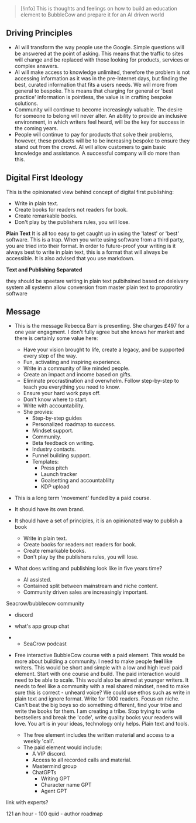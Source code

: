 > [!info] 
> This is thoughts and feelings on how to build an education element to BubbleCow and prepare it for an AI driven world

## Driving Principles

- AI will transform the way people use the Google. Simple questions will be answered at the point of asking. This means that the traffic to sites will change and be replaced with those looking for products, services or complex answers. 
- AI will make access to knowledge unlimited, therefore the problem is not accessing information as it was in the pre-Internet days, but finding the best, curated information that fits a users needs. We will more from general to bespoke. This means that charging for general or 'best practice' information is pointless, the value is in crafting bespoke solutions. 
- Community will continue to become increasingly valuable. The desire for someone to belong will never alter. An ability to provide an inclusive environment, in which writers feel heard, will be the key for success in the coming years. 
- People will continue to pay for products that solve their problems, however, these products will be to be increasing bespoke to ensure they stand out from the crowd. AI will allow customers to gain basic knowledge and assistance. A successful company will do more than this. 


## Digital First Ideology
This is the opinionated view behind concept of digital first publishing:

- Write in plain text.
- Create books for readers not readers for book.
- Create remarkable books.
- Don't play by the publishers rules, you will lose.

**Plain Text**
It is all too easy to get caught up in using the 'latest' or 'best' software. This is a trap. When you write using software from a third party, you are tried into their format. In order to future-proof your writing is it always best to write in plain text, this is a format that will always be accessible. It is also advised that you use markdown. 

**Text and Publishing Separated**


they should be speetare
writing in plain text
pulbihsined based on deleivery system
all systemn allow conversion from master plain text to proporotiry software
## Message

- This is the message Rebecca Barr is presenting. She charges £497 for a one year engagment. I don't fully agree but she knows her market and there is certainly some value here:
	- Have your vision brought to life, create a legacy, and be supported every step of the way.
	- Fun, activating and inspiring experience.
	- Write in a community of like minded people. 
	- Create an impact and income based on gifts. 
	- Eliminate procrastination and overwhelm. Follow step-by-step to teach you everything you need to know. 
	- Ensure your hard work pays off. 
	- Don't know where to start.
	- Write with accountability. 
	- She provies:
		- Step-by-step guides
		- Personalized roadmap to success.
		- Mindset support. 
		- Community. 
		- Beta feedback on writing. 
		- Industry contacts.
		- Funnel building support.
		- Templates:
			- Press pitch
			- Launch tracker
			- Goalsetting and accountablilty
			- KDP upload






- This is a long term 'movement' funded by a paid course. 
- It should have its own brand. 
- It should have a set of principles, it is an opinionated way to publish a book
	- Write in plain text.
	- Create books for readers not readers for book.
	- Create remarkable books.
	- Don't play by the publishers rules, you will lose.

- What does writing and publishing look like in five years time?
	- AI assisted.
	- Contained split between mainstream and niche content. 
	- Community driven sales are increasingly important. 

Seacrow/bubblecow community
- discord 
- what's app group chat
- - SeaCrow podcast

- Free interactive BubbleCow course with a paid element. This would be more about building a community. I need to make people **feel** like writers.  This would be short and simple with a low and high level paid element. Start with one course and build. The paid interaction would need to be able to scale. This would also be aimed at younger writers. It needs to feel like a community with a real shared mindset, need to make sure this is correct - unheard voice? We could use ethos such as write in plain text and ignore format. Write for 1000 readers. Focus on niche. Can't beat the big boys so do something different,  find your tribe and write the books for them. I am creating a tribe. Stop trying to write bestsellers and break the 'code', write quality books your readers will love. You art is in your ideas, technology only helps. Plain text and tools.
	- The free element includes the written material and access to a weekly 'call'. 
	- The paid element would include:
		- A VIP discord.
		- Access  to all recorded calls and material. 
		- Mastermind group
		- ChatGPTs
			- Writing GPT
			- Character name GPT
			- Agent GPT

link with experts? 

121 an hour - 100 quid - author roadmap